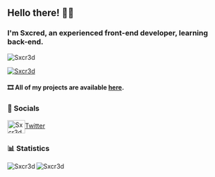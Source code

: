 ## Hello there! 🙋‍♂
### I'm Sxcred, an experienced front-end developer, learning back-end.

<p align="left"> <img src="https://komarev.com/ghpvc/?username=Sxcr3d&label=Profile%20views&color=0e75b6&style=flat" alt="Sxcr3d" /> </p>
<p align="left"> <a href="https://github.com/ryo-ma/github-profile-trophy"><img src="https://github-profile-trophy.vercel.app/?username=Sxcr3d" alt="Sxcr3d" /></a>

#### 🎞 All of my projects are available [here](https://github.com/Sxcr3d?tab=repositories).
  
<h3 align="left">🔗 Socials</h3>
<p align="left">
<a href="https://twitter.com/Sxcr3d" target="blank"><img align="center" src="https://raw.githubusercontent.com/rahuldkjain/github-profile-readme-generator/master/src/images/icons/Social/twitter.svg" alt="Sxcr3d" height="30" width="40" />Twitter</a>

<h3 align="left">📊 Statistics</h3>
<img align="center" src="https://github-readme-stats.vercel.app/api?username=Sxcr3d&show_icons=true&locale=en" alt="Sxcr3d" />
<img align="left" src="https://github-readme-stats.vercel.app/api/top-langs?username=Sxcr3d&show_icons=true&locale=en&layout=compact" alt="Sxcr3d" />
